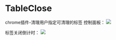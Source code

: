 # TableClose
chrome插件-清理用户指定可清理的标签
控制面板：
![](https://cdn.jsdelivr.net/gh/18476305640/typora@master/images/2023/03/10/1678449876873.png)

标签关闭倒计时：
![](https://cdn.jsdelivr.net/gh/18476305640/typora@master/images/2023/03/10/1678449901075.png)
